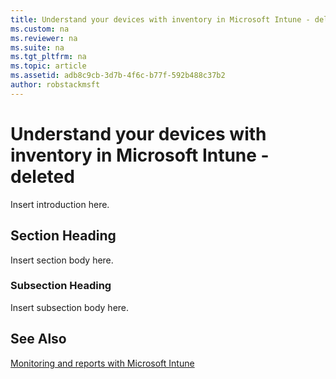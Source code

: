 ```yaml
---
title: Understand your devices with inventory in Microsoft Intune - deleted
ms.custom: na
ms.reviewer: na
ms.suite: na
ms.tgt_pltfrm: na
ms.topic: article
ms.assetid: adb8c9cb-3d7b-4f6c-b77f-592b488c37b2
author: robstackmsft
---
```

# Understand your devices with inventory in Microsoft Intune - deleted
Insert introduction here.

## Section Heading
Insert section body here.

### Subsection Heading
Insert subsection body here.

## See Also
[Monitoring and reports with Microsoft Intune](../Topic/Monitoring-and-reports-with-Microsoft-Intune.md)

